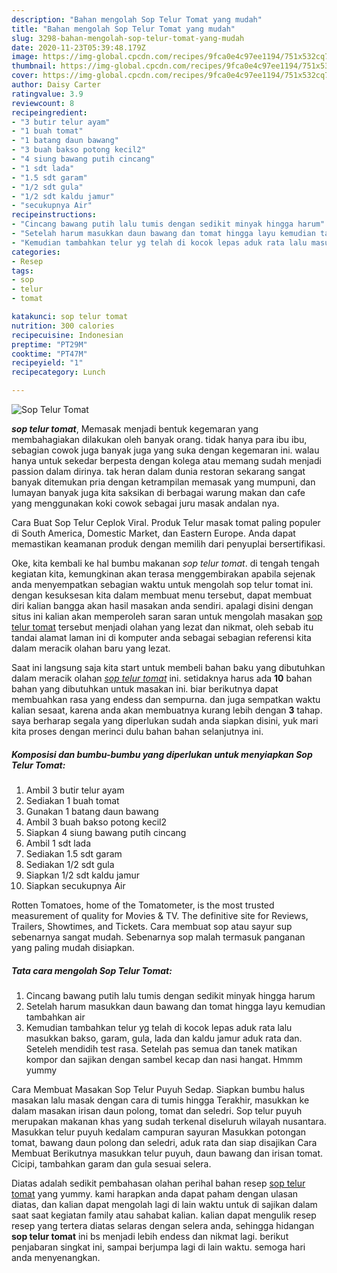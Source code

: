 ```yaml
---
description: "Bahan mengolah Sop Telur Tomat yang mudah"
title: "Bahan mengolah Sop Telur Tomat yang mudah"
slug: 3298-bahan-mengolah-sop-telur-tomat-yang-mudah
date: 2020-11-23T05:39:48.179Z
image: https://img-global.cpcdn.com/recipes/9fca0e4c97ee1194/751x532cq70/sop-telur-tomat-foto-resep-utama.jpg
thumbnail: https://img-global.cpcdn.com/recipes/9fca0e4c97ee1194/751x532cq70/sop-telur-tomat-foto-resep-utama.jpg
cover: https://img-global.cpcdn.com/recipes/9fca0e4c97ee1194/751x532cq70/sop-telur-tomat-foto-resep-utama.jpg
author: Daisy Carter
ratingvalue: 3.9
reviewcount: 8
recipeingredient:
- "3 butir telur ayam"
- "1 buah tomat"
- "1 batang daun bawang"
- "3 buah bakso potong kecil2"
- "4 siung bawang putih cincang"
- "1 sdt lada"
- "1.5 sdt garam"
- "1/2 sdt gula"
- "1/2 sdt kaldu jamur"
- "secukupnya Air"
recipeinstructions:
- "Cincang bawang putih lalu tumis dengan sedikit minyak hingga harum"
- "Setelah harum masukkan daun bawang dan tomat hingga layu kemudian tambahkan air"
- "Kemudian tambahkan telur yg telah di kocok lepas aduk rata lalu masukkan bakso, garam, gula, lada dan kaldu jamur aduk rata dan. Seteleh mendidih test rasa. Setelah pas semua dan tanek matikan kompor dan sajikan dengan sambel kecap dan nasi hangat. Hmmm yummy"
categories:
- Resep
tags:
- sop
- telur
- tomat

katakunci: sop telur tomat 
nutrition: 300 calories
recipecuisine: Indonesian
preptime: "PT29M"
cooktime: "PT47M"
recipeyield: "1"
recipecategory: Lunch

---
```



![Sop Telur Tomat](https://img-global.cpcdn.com/recipes/9fca0e4c97ee1194/751x532cq70/sop-telur-tomat-foto-resep-utama.jpg)

<b><i>sop telur tomat</i></b>, Memasak menjadi bentuk kegemaran yang membahagiakan dilakukan oleh banyak orang. tidak hanya para ibu ibu, sebagian cowok juga banyak juga yang suka dengan kegemaran ini. walau hanya untuk sekedar berpesta dengan kolega atau memang sudah menjadi passion dalam dirinya. tak heran dalam dunia restoran sekarang sangat banyak ditemukan pria dengan ketrampilan memasak yang mumpuni, dan lumayan banyak juga kita saksikan di berbagai warung makan dan cafe yang menggunakan koki cowok sebagai juru masak andalan nya.

Cara Buat Sop Telur Ceplok Viral. Produk Telur masak tomat paling populer di South America, Domestic Market, dan Eastern Europe. Anda dapat memastikan keamanan produk dengan memilih dari penyuplai bersertifikasi.

Oke, kita kembali ke hal bumbu makanan <i>sop telur tomat</i>. di tengah tengah kegiatan kita, kemungkinan akan terasa menggembirakan apabila sejenak anda menyempatkan sebagian waktu untuk mengolah sop telur tomat ini. dengan kesuksesan kita dalam membuat menu tersebut, dapat membuat diri kalian bangga akan hasil masakan anda sendiri. apalagi disini dengan situs ini kalian akan memperoleh saran saran untuk mengolah masakan <u>sop telur tomat</u> tersebut menjadi olahan yang lezat dan nikmat, oleh sebab itu tandai alamat laman ini di komputer anda sebagai sebagian referensi kita dalam meracik olahan baru yang lezat.


Saat ini langsung saja kita start untuk membeli bahan baku yang dibutuhkan dalam meracik olahan <u><i>sop telur tomat</i></u> ini. setidaknya harus ada <b>10</b> bahan bahan yang dibutuhkan untuk masakan ini. biar berikutnya dapat membuahkan rasa yang endess dan sempurna. dan juga sempatkan waktu kalian sesaat, karena anda akan membuatnya kurang lebih dengan <b>3</b> tahap. saya berharap segala yang diperlukan sudah anda siapkan disini, yuk mari kita proses dengan merinci dulu bahan bahan selanjutnya ini.

<!--inarticleads1-->

##### Komposisi dan bumbu-bumbu yang diperlukan untuk menyiapkan Sop Telur Tomat:

1. Ambil 3 butir telur ayam
1. Sediakan 1 buah tomat
1. Gunakan 1 batang daun bawang
1. Ambil 3 buah bakso potong kecil2
1. Siapkan 4 siung bawang putih cincang
1. Ambil 1 sdt lada
1. Sediakan 1.5 sdt garam
1. Sediakan 1/2 sdt gula
1. Siapkan 1/2 sdt kaldu jamur
1. Siapkan secukupnya Air


Rotten Tomatoes, home of the Tomatometer, is the most trusted measurement of quality for Movies &amp; TV. The definitive site for Reviews, Trailers, Showtimes, and Tickets. Cara membuat sop atau sayur sup sebenarnya sangat mudah. Sebenarnya sop malah termasuk panganan yang paling mudah disiapkan. 

<!--inarticleads2-->

##### Tata cara mengolah Sop Telur Tomat:

1. Cincang bawang putih lalu tumis dengan sedikit minyak hingga harum
1. Setelah harum masukkan daun bawang dan tomat hingga layu kemudian tambahkan air
1. Kemudian tambahkan telur yg telah di kocok lepas aduk rata lalu masukkan bakso, garam, gula, lada dan kaldu jamur aduk rata dan. Seteleh mendidih test rasa. Setelah pas semua dan tanek matikan kompor dan sajikan dengan sambel kecap dan nasi hangat. Hmmm yummy


Cara Membuat Masakan Sop Telur Puyuh Sedap. Siapkan bumbu halus masakan lalu masak dengan cara di tumis hingga Terakhir, masukkan ke dalam masakan irisan daun polong, tomat dan seledri. Sop telur puyuh merupakan makanan khas yang sudah terkenal diseluruh wilayah nusantara. Masukkan telur puyuh kedalam campuran sayuran Masukkan potongan tomat, bawang daun polong dan seledri, aduk rata dan siap disajikan Cara Membuat Berikutnya masukkan telur puyuh, daun bawang dan irisan tomat. Cicipi, tambahkan garam dan gula sesuai selera. 

Diatas adalah sedikit pembahasan olahan perihal bahan resep <u>sop telur tomat</u> yang yummy. kami harapkan anda dapat paham dengan ulasan diatas, dan kalian dapat mengolah lagi di lain waktu untuk di sajikan dalam saat saat kegiatan family atau sahabat kalian. kalian dapat mengulik resep resep yang tertera diatas selaras dengan selera anda, sehingga hidangan <b>sop telur tomat</b> ini bs menjadi lebih endess dan nikmat lagi. berikut penjabaran singkat ini, sampai berjumpa lagi di lain waktu. semoga hari anda menyenangkan.
